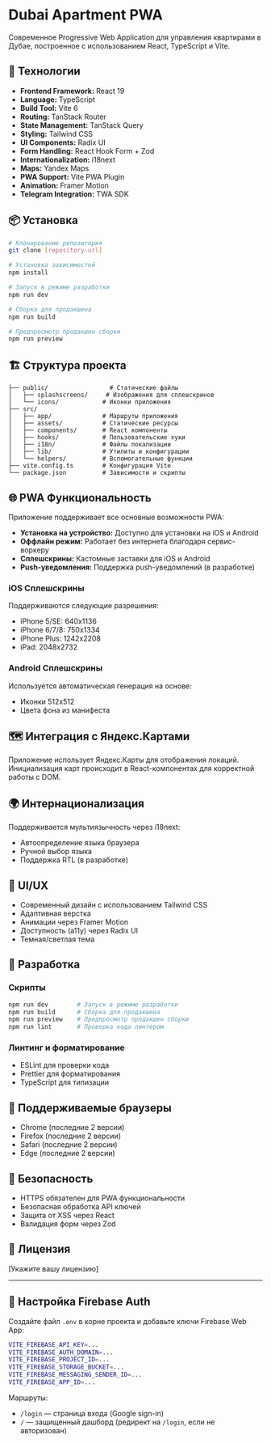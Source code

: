 # Dubai Apartment PWA

Современное Progressive Web Application для управления квартирами в Дубае, построенное с использованием React, TypeScript и Vite.

## 🚀 Технологии

- **Frontend Framework:** React 19
- **Language:** TypeScript
- **Build Tool:** Vite 6
- **Routing:** TanStack Router
- **State Management:** TanStack Query
- **Styling:** Tailwind CSS
- **UI Components:** Radix UI
- **Form Handling:** React Hook Form + Zod
- **Internationalization:** i18next
- **Maps:** Yandex Maps
- **PWA Support:** Vite PWA Plugin
- **Animation:** Framer Motion
- **Telegram Integration:** TWA SDK

## 📦 Установка

```bash
# Клонирование репозитория
git clone [repository-url]

# Установка зависимостей
npm install

# Запуск в режиме разработки
npm run dev

# Сборка для продакшена
npm run build

# Предпросмотр продакшен сборки
npm run preview
```

## 🏗️ Структура проекта

```
├── public/                 # Статические файлы
│   ├── splashscreens/     # Изображения для сплешскринов
│   └── icons/            # Иконки приложения
├── src/
│   ├── app/              # Маршруты приложения
│   ├── assets/           # Статические ресурсы
│   ├── components/       # React компоненты
│   ├── hooks/            # Пользовательские хуки
│   ├── i18n/             # Файлы локализации
│   ├── lib/              # Утилиты и конфигурации
│   └── helpers/          # Вспомогательные функции
├── vite.config.ts        # Конфигурация Vite
└── package.json          # Зависимости и скрипты
```

## 🌐 PWA Функциональность

Приложение поддерживает все основные возможности PWA:

- **Установка на устройство:** Доступно для установки на iOS и Android
- **Оффлайн режим:** Работает без интернета благодаря сервис-воркеру
- **Сплешскрины:** Кастомные заставки для iOS и Android
- **Push-уведомления:** Поддержка push-уведомлений (в разработке)

### iOS Сплешскрины

Поддерживаются следующие разрешения:

- iPhone 5/SE: 640x1136
- iPhone 6/7/8: 750x1334
- iPhone Plus: 1242x2208
- iPad: 2048x2732

### Android Сплешскрины

Используется автоматическая генерация на основе:

- Иконки 512x512
- Цвета фона из манифеста

## 🗺️ Интеграция с Яндекс.Картами

Приложение использует Яндекс.Карты для отображения локаций. Инициализация карт происходит в React-компонентах для корректной работы с DOM.

## 🌍 Интернационализация

Поддерживается мультиязычность через i18next:

- Автоопределение языка браузера
- Ручной выбор языка
- Поддержка RTL (в разработке)

## 🎨 UI/UX

- Современный дизайн с использованием Tailwind CSS
- Адаптивная верстка
- Анимации через Framer Motion
- Доступность (a11y) через Radix UI
- Темная/светлая тема

## 🔧 Разработка

### Скрипты

```bash
npm run dev        # Запуск в режиме разработки
npm run build      # Сборка для продакшена
npm run preview    # Предпросмотр продакшен сборки
npm run lint       # Проверка кода линтером
```

### Линтинг и форматирование

- ESLint для проверки кода
- Prettier для форматирования
- TypeScript для типизации

## 📱 Поддерживаемые браузеры

- Chrome (последние 2 версии)
- Firefox (последние 2 версии)
- Safari (последние 2 версии)
- Edge (последние 2 версии)

## 🔐 Безопасность

- HTTPS обязателен для PWA функциональности
- Безопасная обработка API ключей
- Защита от XSS через React
- Валидация форм через Zod

## 📄 Лицензия

[Укажите вашу лицензию]

---

## 🔑 Настройка Firebase Auth

Создайте файл `.env` в корне проекта и добавьте ключи Firebase Web App:

```bash
VITE_FIREBASE_API_KEY=...
VITE_FIREBASE_AUTH_DOMAIN=...
VITE_FIREBASE_PROJECT_ID=...
VITE_FIREBASE_STORAGE_BUCKET=...
VITE_FIREBASE_MESSAGING_SENDER_ID=...
VITE_FIREBASE_APP_ID=...
```

Маршруты:

- `/login` — страница входа (Google sign-in)
- `/` — защищенный дашборд (редирект на `/login`, если не авторизован)
